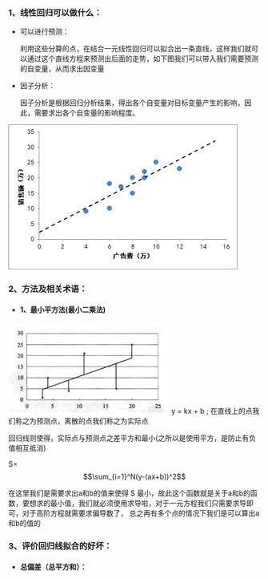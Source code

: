 ### 1、线性回归可以做什么：

- 可以进行预测：

    利用这些分算的点，在结合一元线性回归可以拟合出一条直线，这样我们就可以通过这个直线方程来预测出后面的走势，如下图我们可以带入我们需要预测的自变量，从而求出因变量

- 因子分析：

    因子分析是根据回归分析结果，得出各个自变量对目标变量产生的影响，因此，需要求出各个自变量的影响程度。 

![](/assets/LinearRegression.png)

### 2、方法及相关术语：

- #### 1、最小平方法(最小二乘法)
![](/assets/1464445402.png)
  y = kx + b ; 在直线上的点我们称之为预测点，离散的点我们称之为实际点
  
  回归线则使得，实际点与预测点之差平方和最小(之所以是使用平方，是防止有负值相互抵消)
  
  S=$$\sum_{i=1}^N(y-(ax+b))^2$$  
  
 在这里我们是需要求出a和b的值来使得 S 最小，故此这个函数就是关于a和b的函数，要想求的最小值，我们就必须使用求导啦，对于一元方程我们只需要求导即可，对于高阶方程就需要求偏导数了， 总之再有多个点的情况下我们是可以算出a和b的值的
 
### 3、评价回归线拟合的好坏：

- #### 总偏差（总平方和）：     
                           
